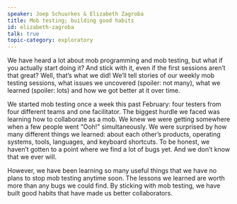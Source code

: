 ```yaml
---
speaker: Joep Schuurkes & Elizabeth Zagroba
title: Mob testing; building good habits
id: elizabeth-zagroba
talk: true
topic-category: exploratory
---
```

We have heard a lot about mob programming and mob testing, but what if you actually start doing it? And stick with it, even if the first sessions aren’t that great? Well, that’s what we did! We’ll tell stories of our weekly mob testing sessions, what issues we uncovered (spoiler: not many), what we learned (spoiler: lots) and how we got better at it over time.

We started mob testing once a week this past February: four testers from four different teams and one facilitator. The biggest hurdle we faced was learning how to collaborate as a mob. We knew we were getting somewhere when a few people went “Ooh!” simultaneously. We were surprised by how many different things we learned: about each other’s products, operating systems, tools, languages, and keyboard shortcuts. To be honest, we haven’t gotten to a point where we find a lot of bugs yet. And we don’t know that we ever will. 

However, we have been learning so many useful things that we have no plans to stop mob testing anytime soon. The lessons we learned are worth more than any bugs we could find. By sticking with mob testing, we have built good habits that have made us better collaborators.